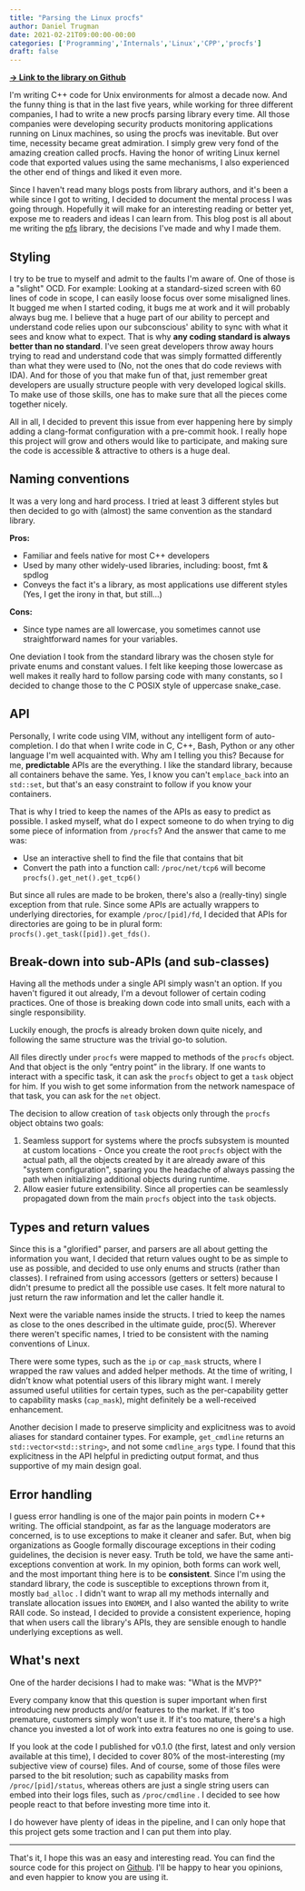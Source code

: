 ```yaml
---
title: "Parsing the Linux procfs"
author: Daniel Trugman
date: 2021-02-21T09:00:00-00:00
categories: ['Programming','Internals','Linux','CPP','procfs']
draft: false
---
```


**[-> Link to the library on Github](https://github.com/dtrugman/pfs)**

I'm writing C++ code for Unix environments for almost a decade now.
And the funny thing is that in the last five years, while working for three different companies, I had to write a new procfs parsing library every time.
All those companies were developing security products monitoring applications running on Linux machines, so using the procfs was inevitable.
But over time, necessity became great admiration. I simply grew very fond of the amazing creation called procfs.
Having the honor of writing Linux kernel code that exported values using the same mechanisms, I also experienced the other end of things and liked it even more.

Since I haven't read many blogs posts from library authors, and it's been a while since I got to writing, I decided to document the mental process I was going through.
Hopefully it will make for an interesting reading or better yet, expose me to readers and ideas I can learn from. This blog post is all about me writing the [pfs](https://github.com/dtrugman/pfs) library, the decisions I've made and why I made them.

## Styling

I try to be true to myself and admit to the faults I'm aware of. One of those is a "slight" OCD. For example: Looking at a standard-sized screen with 60 lines of code in scope, I can easily loose focus over some misaligned lines.
It bugged me when I started coding, it bugs me at work and it will probably always bug me.
I believe that a huge part of our ability to percept and understand code relies upon our subconscious' ability to sync with what it sees and know what to expect.
That is why **any coding standard is always better than no standard**.
I've seen great developers throw away hours trying to read and understand code that was simply formatted differently than what they were used to (No, not the ones that do code reviews with IDA).
And for those of you that make fun of that, just remember great developers are usually structure people with very developed logical skills.
To make use of those skills, one has to make sure that all the pieces come together nicely.

All in all, I decided to prevent this issue from ever happening here by simply adding a clang-format configuration with a pre-commit hook. I really hope this project will grow and others would like to participate, and making sure the code is accessible & attractive to others is a huge deal.

## Naming conventions

It was a very long and hard process. I tried at least 3 different styles but then decided to go with (almost) the same convention as the standard library.

**Pros:**
* Familiar and feels native for most C++ developers
* Used by many other widely-used libraries, including: boost, fmt & spdlog
* Conveys the fact it's a library, as most applications use different styles (Yes, I get the irony in that, but still...)

**Cons:**

* Since type names are all lowercase, you sometimes cannot use straightforward names for your variables.

One deviation I took from the standard library was the chosen style for private enums and constant values.
I felt like keeping those lowercase as well makes it really hard to follow parsing code with many constants, so I decided to change those to the C POSIX style of uppercase snake_case.

## API

Personally, I write code using VIM, without any intelligent form of auto-completion. I do that when I write code in C, C++, Bash, Python or any other language I'm well acquainted with. Why am I telling you this? Because for me, **predictable** APIs are the everything.
I like the standard library, because all containers behave the same.
Yes, I know you can't `emplace_back` into an `std::set`, but that's an easy constraint to follow if you know your containers.

That is why I tried to keep the names of the APIs as easy to predict as possible.
I asked myself, what do I expect someone to do when trying to dig some piece of information from `/procfs`? And the answer that came to me was:

* Use an interactive shell to find the file that contains that bit
* Convert the path into a function call: `/proc/net/tcp6` will become `procfs().get_net().get_tcp6()`

But since all rules are made to be broken, there's also a (really-tiny) single exception from that rule. Since some APIs are actually wrappers to underlying directories, for example `/proc/[pid]/fd`, I decided that APIs for directories are going to be in plural form: `procfs().get_task([pid]).get_fds()`.

## Break-down into sub-APIs (and sub-classes)

Having all the methods under a single API simply wasn't an option.
If you haven't figured it out already, I'm a devout follower of certain coding practices. One of those is breaking down code into small units, each with a single responsibility.

Luckily enough, the procfs is already broken down quite nicely, and following the same structure was the trivial go-to solution.

All files directly under `procfs` were mapped to methods of the `procfs` object. And that object is the only “entry point” in the library. If one wants to interact with a specific task, it can ask the `procfs` object to get a `task` object for him. If you wish to get some information from the network namespace of that task, you can ask for the `net` object.

The decision to allow creation of `task` objects only through the `procfs` object obtains two goals:

1. Seamless support for systems where the procfs subsystem is mounted at custom locations - Once you create the root `procfs` object with the actual path, all the objects created by it are already aware of this "system configuration", sparing you the headache of always passing the path when initializing additional objects during runtime.
1. Allow easier future extensibility. Since all properties can be seamlessly propagated down from the main `procfs` object into the `task` objects.

## Types and return values

Since this is a "glorified" parser, and parsers are all about getting the information you want, I decided that return values ought to be as simple to use as possible, and decided to use only enums and structs (rather than classes).
I refrained from using accessors (getters or setters) because I didn't presume to predict all the possible use cases. It felt more natural to just return the raw information and let the caller handle it.

Next were the variable names inside the structs. I tried to keep the names as close to the ones described in the ultimate guide, proc(5).
Wherever there weren't specific names, I tried to be consistent with the naming conventions of Linux.

There were some types, such as the `ip` or `cap_mask` structs, where I wrapped the raw values and added helper methods. At the time of writing, I didn’t know what potential users of this library might want. I merely assumed useful utilities for certain types, such as the per-capability getter to capability masks (`cap_mask`), might definitely be a well-received enhancement.

Another decision I made to preserve simplicity and explicitness was to avoid aliases for standard container types. For example, `get_cmdline` returns an `std::vector<std::string>`, and not some `cmdline_args` type.
I found that this explicitness in the API helpful in predicting output format, and thus supportive of my main design goal.

## Error handling

I guess error handling is one of the major pain points in modern C++ writing.
The official standpoint, as far as the language moderators are concerned, is to use exceptions to make it cleaner and safer. But, when big organizations as Google formally discourage exceptions in their coding guidelines, the decision is never easy.
Truth be told, we have the same anti-exceptions convention at work. In my opinion, both forms can work well, and the most important thing here is to be **consistent**.
Since I'm using the standard library, the code is susceptible to exceptions thrown from it, mostly `bad_alloc` .
I didn't want to wrap all my methods internally and translate allocation issues into `ENOMEM`, and I also wanted the ability to write RAII code. So instead, I decided to provide a consistent experience, hoping that when users call the library's APIs, they are sensible enough to handle underlying exceptions as well.

## What's next

One of the harder decisions I had to make was: "What is the MVP?"

Every company know that this question is super important when first introducing new products and/or features to the market. If it's too premature, customers simply won't use it. If it's too mature, there's a high chance you invested a lot of work into extra features no one is going to use.

If you look at the code I published for v0.1.0 (the first, latest and only version available at this time), I decided to cover 80% of the most-interesting (my subjective view of course) files. And of course, some of those files were parsed to the bit resolution; such as capability masks from `/proc/[pid]/status`, whereas others are just a single string users can embed into their logs files, such as `/proc/cmdline` . I decided to see how people react to that before investing more time into it.

I do however have plenty of ideas in the pipeline, and I can only hope that this project gets some traction and I can put them into play.

---

That's it, I hope this was an easy and interesting read. You can find the source code for this project on [Github](https://github.com/dtrugman/pfs). I'll be happy to hear you opinions, and even happier to know you are using it.
